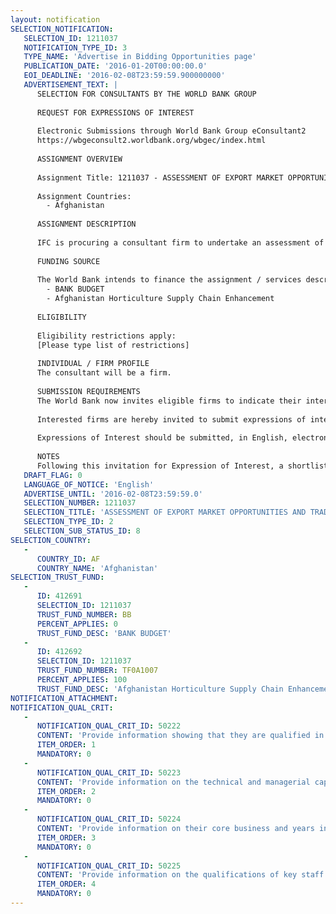 ```yaml
---
layout: notification
SELECTION_NOTIFICATION: 
   SELECTION_ID: 1211037
   NOTIFICATION_TYPE_ID: 3
   TYPE_NAME: 'Advertise in Bidding Opportunities page'
   PUBLICATION_DATE: '2016-01-20T00:00:00.0'
   EOI_DEADLINE: '2016-02-08T23:59:59.900000000'
   ADVERTISEMENT_TEXT: |
      SELECTION FOR CONSULTANTS BY THE WORLD BANK GROUP
      
      REQUEST FOR EXPRESSIONS OF INTEREST
      
      Electronic Submissions through World Bank Group eConsultant2
      https://wbgeconsult2.worldbank.org/wbgec/index.html
      
      ASSIGNMENT OVERVIEW
      
      Assignment Title: 1211037 - ASSESSMENT OF EXPORT MARKET OPPORTUNITIES AND TRADE FACILITATION OF POMEGRANATES FROM AFGHANISTAN
      
      Assignment Countries:
        - Afghanistan
      
      ASSIGNMENT DESCRIPTION
      
      IFC is procuring a consultant firm to undertake an assessment of export market opportunities; development of marketing strategy to expand export markets for fresh fruit and fruit concentrate of Pomegranates, and facilitate Omaid Bahar Fruit Ltd (fruit processing company in Kabul) in initial export stages. The scope of work for the consultant will consist of three separate, but inter-related activities: (1)  Engagement of Omaid Bahar Fruit Ltd  to identify its capacity (potential and constraints) to meet export market requirements for pomegranates; (2) Assessment of Export Market Opportunities for Pomegranates in Far Eastern Countries (including South Korea, China, Hong Kong, Thailand,  & Singapore) and Central Europe (Russia, Azerbaijan, Kazakhstan, Ukraine, etc); & (3) Export Market Facilitation. The consultant will support in developing a link between Omaid Bahar Fruit Processing Ltd and the identified potential buyers, address queries,  and monitoring progress
      
      FUNDING SOURCE
      
      The World Bank intends to finance the assignment / services described below under the following trust fund(s):
        - BANK BUDGET
        - Afghanistan Horticulture Supply Chain Enhancement
      
      ELIGIBILITY
      
      Eligibility restrictions apply:
      [Please type list of restrictions]
      
      INDIVIDUAL / FIRM PROFILE
      The consultant will be a firm. 
      
      SUBMISSION REQUIREMENTS
      The World Bank now invites eligible firms to indicate their interest in providing the services.  Interested firms must provide information indicating that they are qualified to perform the services (brochures, description of similar assignments, experience in similar conditions, availability of appropriate skills among staff, etc. for firms; CV and cover letter for individuals).  Please note that the total size of all attachments should be less than 5MB.  Consultants may associate to enhance their qualifications.
      
      Interested firms are hereby invited to submit expressions of interest.
      
      Expressions of Interest should be submitted, in English, electronically through World Bank Group eTendering (https://wbgeconsult2.worldbank.org/wbgec/index.html)
      
      NOTES
      Following this invitation for Expression of Interest, a shortlist of qualified firms will be formally invited to submit proposals.  Shortlisting and selection will be subject to the availability of funding.
   DRAFT_FLAG: 0
   LANGUAGE_OF_NOTICE: 'English'
   ADVERTISE_UNTIL: '2016-02-08T23:59:59.0'
   SELECTION_NUMBER: 1211037
   SELECTION_TITLE: 'ASSESSMENT OF EXPORT MARKET OPPORTUNITIES AND TRADE FACILITATION OF POMEGRANATES FROM AFGHANISTAN'
   SELECTION_TYPE_ID: 2
   SELECTION_SUB_STATUS_ID: 8
SELECTION_COUNTRY: 
   - 
      COUNTRY_ID: AF
      COUNTRY_NAME: 'Afghanistan'
SELECTION_TRUST_FUND: 
   - 
      ID: 412691
      SELECTION_ID: 1211037
      TRUST_FUND_NUMBER: BB
      PERCENT_APPLIES: 0
      TRUST_FUND_DESC: 'BANK BUDGET'
   - 
      ID: 412692
      SELECTION_ID: 1211037
      TRUST_FUND_NUMBER: TF0A1007
      PERCENT_APPLIES: 100
      TRUST_FUND_DESC: 'Afghanistan Horticulture Supply Chain Enhancement'
NOTIFICATION_ATTACHMENT: 
NOTIFICATION_QUAL_CRIT: 
   - 
      NOTIFICATION_QUAL_CRIT_ID: 50222
      CONTENT: 'Provide information showing that they are qualified in the field of the assignment.'
      ITEM_ORDER: 1
      MANDATORY: 0
   - 
      NOTIFICATION_QUAL_CRIT_ID: 50223
      CONTENT: 'Provide information on the technical and managerial capabilities of the firm.'
      ITEM_ORDER: 2
      MANDATORY: 0
   - 
      NOTIFICATION_QUAL_CRIT_ID: 50224
      CONTENT: 'Provide information on their core business and years in business.'
      ITEM_ORDER: 3
      MANDATORY: 0
   - 
      NOTIFICATION_QUAL_CRIT_ID: 50225
      CONTENT: 'Provide information on the qualifications of key staff.'
      ITEM_ORDER: 4
      MANDATORY: 0
---
```

